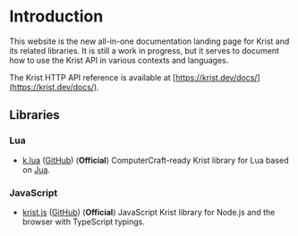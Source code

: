 # Introduction

This website is the new all-in-one documentation landing page for Krist and its related libraries. It is still a work in
progress, but it serves to document how to use the Krist API in various contexts and languages.

The Krist HTTP API reference is available at [https://krist.dev/docs/](https://krist.dev/docs/).

## Libraries

### Lua

- [k.lua](./libraries/k-lua.md) ([GitHub](https://github.com/tmpim/k.lua)) (**Official**) ComputerCraft-ready Krist library for Lua based on [Jua](https://github.com/tmpim/Jua).

### JavaScript

- [krist.js](./libraries/krist-js.md) ([GitHub](https://github.com/tmpim/krist.js)) (**Official**) JavaScript Krist library for Node.js and the browser with TypeScript typings.
